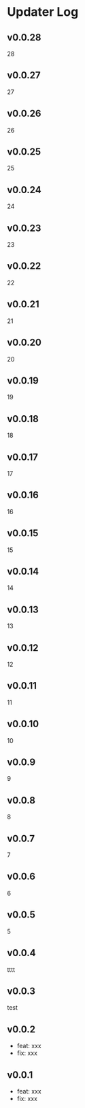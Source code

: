 # Updater Log

## v0.0.28
 
28


## v0.0.27
 
27

## v0.0.26
 
26


## v0.0.25
 
25

## v0.0.24
 
24

## v0.0.23
 
23

## v0.0.22
 
22

## v0.0.21
 
21

## v0.0.20
 
20

## v0.0.19
 
19

## v0.0.18
 
18

## v0.0.17
 
17

## v0.0.16
 
16

## v0.0.15
 
15

## v0.0.14
 
14

## v0.0.13
 
13

## v0.0.12
 
12

## v0.0.11
 
11

## v0.0.10
 
10

## v0.0.9
 
9

## v0.0.8
 
8

## v0.0.7
 
7

## v0.0.6
 
6

## v0.0.5
 
5

## v0.0.4
 
tttt

## v0.0.3
 
test

## v0.0.2
 
- feat: xxx
- fix: xxx

## v0.0.1
 
- feat: xxx
- fix: xxx


 





